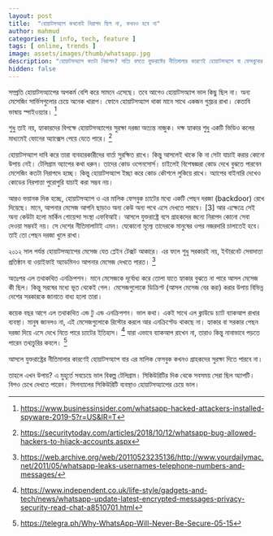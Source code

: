 ```yaml
---
layout: post
title:  "হোয়াটসঅ্যাপ কখনোই নিরাপদ ছিল না, কখনও হবে না"
author: mahmud
categories: [ info, tech, feature ]
tags: [ online, trends ]
image: assets/images/thumb/whatsapp.jpg
description: "হোয়াটসঅ্যাপ কতটা নিরাপদ? সত্যি বলতে যুক্তরাষ্টের নীতিমালার কারণেই হোয়াটসঅ্যাপ বা ফেসবুকের পক্ষে কখনও গ্রাহকের সুরক্ষা নিয়ে ভাবা সম্ভব নয়।"
hidden: false
---
```


সম্প্রতি হোয়াটসঅ্যাপের অপকর্ম বেশি করে সামনে এসেছে। তবে আগেও হোয়াটসঅ্যাপ ভাল কিছু ছিল না। অন্য মেসেজিং সার্ভিসগুলোর চেয়ে অনেক খারাপ। ফোনে হোয়াটসঅ্যাপ থাকা মানে সাথে একজন গুপ্তচর রাখা। কেতাবি ভাষায় স্পাইওয়্যার। [^1]

শুধু তাই নয়, হ্যাকারদের বিপক্ষে হোয়াটসঅ্যাপের সুরক্ষা দরজা অত্যন্ত নাজুক। দক্ষ হ্যাকার শুধু একটি ভিডিও কলের মাধ্যমেই ফোনের অ্যাক্সেস পেয়ে যেতে পারে। [^2]

হোয়াটসঅ্যাপ দাবি করে তারা ব্যবহারকারীদের বার্তা সুরক্ষিত রাখে। কিন্তু আসলেই থাকে কি না সেটা যাচাই করার কোনো উপায় নেই। টেলিগ্রাম অ্যাপের কথা ধরুন। তাদের কোড ওপেনসোর্স। চাইলেই বিশেষজ্ঞরা কোড দেখে বুঝতে পারবেন মেসেজিং কতটা নিরাপদে হচ্ছে। কিন্তু হোয়াটসঅ্যাপ ইচ্ছা করে কোড কৌশলে লুকিয়ে রাখে। অ্যাপের বাইনারি দেখেও কোডের নিরপাত্তা পুরোপুরি যাচাই করা সম্ভব নয়। 

আরও ভয়ানক দিক হচ্ছে, হোয়াটসঅ্যাপ ও এর মালিক ফেসবুক চ্যাটের মধ্যে একটি পেছন দরজা (backdoor) রেখে দিয়েছে। মানে, আপনার মেসেজ আপনি ছাড়াও অন্য কেউ অন্য পথে এসে দেখতে পারবে। [3] আর এক্ষেত্রে সেই অন্য কেউটা হলো মার্কিন গোয়েন্দা সংস্থা এফবিআই। আসলে যুক্তরাষ্ট্রে বসে গ্রাহকদের জন্যে নিরাপদ কোনো সেবা দেওয়া সম্ভবই নয়। সে দেশের নীতিমালাটাই এমন। যেকোনো মূল্যে তাদেরকে মানুষের ওপর নজরদারি চালাতেই হবে। তাই তো পেছন দরজা খুলে রাখা। 

২০১২ সাল পর্যন্ত হোয়াটসঅ্যাপের মেসেজ যেত প্লেইন টেক্সট আকারে। এর ফলে শুধু সরকারই নয়, ইন্টারনেট সেবাদাতা প্রতিষ্ঠান বা ওয়াইফাই অ্যাডমিনও আপনার মেসেজ দেখতে পারত। [^4]

অতঃপর এল তথাকথিত এনক্রিপশন। মানে মেসেজকে দূর্বোধ্য করে তোলা যাতে হ্যাকার বুঝতে না পারে আসল মেসেজ কী ছিল। কিন্তু সরষের মধ্যে ভূত থেকেই গেল। মেসেজগুলোকে ডিক্রিপ্ট (আসল মেসেজ বের করা) করার উপায় বিভিন্ন দেশের সরকারকে জানাতে বাধ্য হলো তারা। 

কয়েক বছর আগে এল তথাকথিত এন্ড টু এন্ড এনক্রিপশন। ভাল কথা। একই সাথে এল ক্লাউডে চ্যাট ব্যাকআপ রাখার ব্যবস্থা। মানুষ জানলও না, এই মেসেজগুলোকে রিস্টোর করলে আর এনক্রিপ্টেড থাকছে না। হ্যাকার বা সরকার পেছন দরজা দিয়ে এসে দেখে নিতে পারে চ্যাটের ইতিহাস। [^5] 
যারা এভাবে ব্যাকআপ রাখেন না, তারাও কিন্তু নানাভাবে পড়তে পারেন তথ্যচুরির কবলে। [^6]

আসলে যুক্তরাষ্ট্রের নীতিমালার কারণেই হোয়াটসঅ্যাপ বার এর মালিক ফেসবুক কখনও গ্রাহকদের সুরক্ষা দিতে পারবে না।

তাহলে এখন উপায়? এ মুহূর্তে সবচেয়ে ভাল বিকল্প টেলিগ্রাম। সিকিউরিটির দিক থেকে সবসময় সেরা ছিল অ্যাপটি। বিপও চেখে দেখতে পারেন। সিগন্যালের সিকিউরিটি ব্যবস্থাও হোয়াটসঅ্যাপের চেয়ে ভাল। 

[^1]: https://www.businessinsider.com/whatsapp-hacked-attackers-installed-spyware-2019-5?r=US&IR=T

[^2]: https://securitytoday.com/articles/2018/10/12/whatsapp-bug-allowed-hackers-to-hijack-accounts.aspx

[^3]: https://en.wikipedia.org/wiki/Gag_order#United_States

[^4]: https://web.archive.org/web/20110523235136/http://www.yourdailymac.net/2011/05/whatsapp-leaks-usernames-telephone-numbers-and-messages/

[^5]: https://www.independent.co.uk/life-style/gadgets-and-tech/news/whatsapp-update-latest-encrypted-messages-privacy-security-read-chat-a8510701.html

[^6]: https://telegra.ph/Why-WhatsApp-Will-Never-Be-Secure-05-15